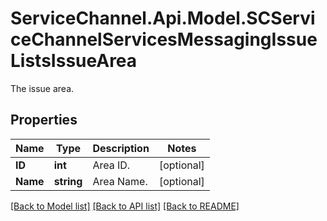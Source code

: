# ServiceChannel.Api.Model.SCServiceChannelServicesMessagingIssueListsIssueArea
The issue area.

## Properties

Name | Type | Description | Notes
------------ | ------------- | ------------- | -------------
**ID** | **int** | Area ID. | [optional] 
**Name** | **string** | Area Name. | [optional] 

[[Back to Model list]](../README.md#documentation-for-models) [[Back to API list]](../README.md#documentation-for-api-endpoints) [[Back to README]](../README.md)

